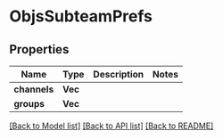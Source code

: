 # ObjsSubteamPrefs

## Properties

Name | Type | Description | Notes
------------ | ------------- | ------------- | -------------
**channels** | **Vec<String>** |  | 
**groups** | **Vec<String>** |  | 

[[Back to Model list]](../README.md#documentation-for-models) [[Back to API list]](../README.md#documentation-for-api-endpoints) [[Back to README]](../README.md)



